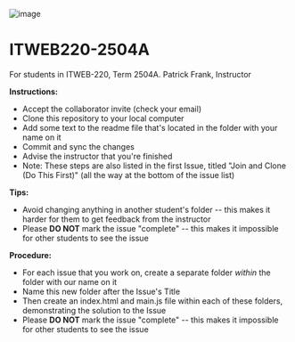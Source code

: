 ![image](https://github.com/PatrickFrankAIU/GradeManagerProject/assets/134087916/b5d814bf-e38f-456f-8f9c-cb5a98fb52fa)

# ITWEB220-2504A
For students in ITWEB-220, Term 2504A. 
Patrick Frank, Instructor

**Instructions:** 
- Accept the collaborator invite (check your email) 
- Clone this repository to your local computer
- Add some text to the readme file that's located in the folder with your name on it
- Commit and sync the changes
- Advise the instructor that you're finished
- Note: These steps are also listed in the first Issue, titled "Join and Clone (Do This First)" (all the way at the bottom of the issue list)

**Tips:**
- Avoid changing anything in another student's folder -- this makes it harder for them to get feedback from the instructor
- Please **DO NOT** mark the issue "complete" -- this makes it impossible for other students to see the issue

**Procedure:**
- For each issue that you work on, create a separate folder *within* the folder with our name on it 
- Name this new folder after the Issue's Title 
- Then create an index.html and main.js file within each of these folders, demonstrating the solution to the Issue 
- Please **DO NOT** mark the issue "complete" -- this makes it impossible for other students to see the issue 
